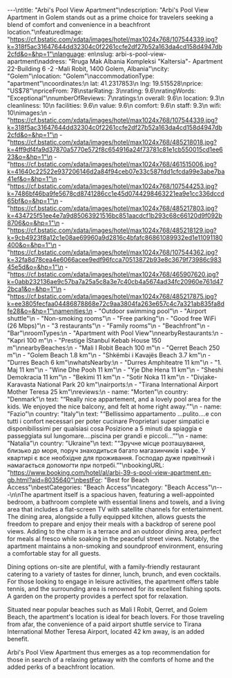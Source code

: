 ---\ntitle: "Arbi's Pool View Apartment"\ndescription: "Arbi's Pool View Apartment in Golem stands out as a prime choice for travelers seeking a blend of comfort and convenience in a beachfront location."\nfeaturedImage: "https://cf.bstatic.com/xdata/images/hotel/max1024x768/107544339.jpg?k=318f5ac31647644dd32304c0f2261ccfe2df27b52a163da4cd158d4947db2cfd&o=&hp=1"\nlanguage: en\nslug: arbi-s-pool-view-apartment\naddress: "Rruga Mak Albania Kompleksi \"Kaltersia\"- Apartment 22-Building 6 -2 -Mali Robit, 1400 Golem, Albania"\ncity: "Golem"\nlocation: "Golem"\naccommodationType: "apartment"\ncoordinates:\n  lat: 41.2317853\n  lng: 19.515528\nprice: "US$78"\npriceFrom: 78\nstarRating: 3\nrating: 9.6\nratingWords: "Exceptional"\nnumberOfReviews: 7\nratings:\n  overall: 9.6\n  location: 9.3\n  cleanliness: 10\n  facilities: 9.6\n  value: 9.6\n  comfort: 9.6\n  staff: 9.3\n  wifi: 10\nimages:\n  - "https://cf.bstatic.com/xdata/images/hotel/max1024x768/107544339.jpg?k=318f5ac31647644dd32304c0f2261ccfe2df27b52a163da4cd158d4947db2cfd&o=&hp=1"\n  - "https://cf.bstatic.com/xdata/images/hotel/max1024x768/485218018.jpg?k=4ff9df4fa9d37870a5770e572f8c654916a24f73781c81e1cb550015cd1ee623&o=&hp=1"\n  - "https://cf.bstatic.com/xdata/images/hotel/max1024x768/461515006.jpg?k=41640c22522e937206146d2a84f94ceb07e33c587fdd1cfcda99e3abe7ba41ef&o=&hp=1"\n  - "https://cf.bstatic.com/xdata/images/hotel/max1024x768/107544253.jpg?k=7486bf46ba9fe5678cd8741286cc1e45d0744298463221ea9e1cc336dccd65bf&o=&hp=1"\n  - "https://cf.bstatic.com/xdata/images/hotel/max1024x768/485217803.jpg?k=434725f51ee4e7a9d85063921516bc851aacdcf1b293c68c66120d9f092b8706&o=&hp=1"\n  - "https://cf.bstatic.com/xdata/images/hotel/max1024x768/485218129.jpg?k=9cb4923f8a12c1e08ae69960a9d2816c4bfafc86861089932ed1e11091180400&o=&hp=1"\n  - "https://cf.bstatic.com/xdata/images/hotel/max1024x768/107544362.jpg?k=32fa8d78cea4e6066acee9edf96fcca70513872b93e8c3679f73986c98345e5d&o=&hp=1"\n  - "https://cf.bstatic.com/xdata/images/hotel/max1024x768/465907620.jpg?k=0abb232136ae9c57ba7a25a5c8a3e7c40cb4a5674ad34fc20960e761d472bca1&o=&hp=1"\n  - "https://cf.bstatic.com/xdata/images/hotel/max1024x768/485217875.jpg?k=ee3805fecfaa04486878868e72c9aa3804fa263e657c4c7a321ab835fa8dfe28&o=&hp=1"\namenities:\n  - "Outdoor swimming pool"\n  - "Airport shuttle"\n  - "Non-smoking rooms"\n  - "Free parking"\n  - "Good free WiFi (26 Mbps)"\n  - "3 restaurants"\n  - "Family rooms"\n  - "Beachfront"\n  - "Bar"\nroomTypes:\n  - "Apartment with Pool View"\nnearbyRestaurants:\n  - "Kapri 100 m"\n  - "Prestige İStanbul Kebab House 150 m"\nnearbyBeaches:\n  - "Mali I Robit Beach 100 m"\n  - "Qerret Beach 250 m"\n  - "Golem Beach 1.8 km"\n  - "Shkëmbi i Kavajës Beach 3.7 km"\n  - "Durres Beach 6 km"\nwhatsNearby:\n  - "Durres Amphiteatre 11 km"\n  - "1. Maj 11 km"\n  - "Wine Dhe Pooh 11 km"\n  - "Yje Dhe Hena 11 km"\n  - "Sheshi Demokracia 11 km"\n  - "Bekimi 11 km"\n  - "Sotir Noka 11 km"\n  - "Divjake-Karavasta National Park 20 km"\nairports:\n  - "Tirana International Airport Mother Teresa 25 km"\nreviews:\n  - name: "Morten"\n    country: "Denmark"\n    text: "“Really nice appartement, and a lovely pool area for the kids. We enjoyed the nice balcony, and felt at home right away.”"\n  - name: "Fazio"\n    country: "Italy"\n    text: "“Bellissimo appartamento ...pulito....e con tutti i confort necessari per poter cucinare
Proprietari super simpatici e disponibilissimi per qualsiasi cosa
Posizione a 5 minuti da spiaggia e passeggiata sul lungomare....piscina per grandi e piccoli...”"\n  - name: "Natalia"\n    country: "Ukraine"\n    text: "“Зручне місце розташування, близько до моря, поруч знаходиться багато магазинчиків і кафе. У квартирі є все необхідне для проживання. Господар дуже привітний і намагається допомогти при потребі.”"\nbookingURL: "https://www.booking.com/hotel/al/arbi-39-s-pool-view-apartment.en-gb.html?aid=8035640"\nbestFor: "Best for Beach Access"\nbestCategories: "Beach Access"\ncategory: "Beach Access"\n---\n\nThe apartment itself is a spacious haven, featuring a well-appointed bedroom, a bathroom complete with essential linens and towels, and a living area that includes a flat-screen TV with satellite channels for entertainment. The dining area, alongside a fully equipped kitchen, allows guests the freedom to prepare and enjoy their meals with a backdrop of serene pool views. Adding to the charm is a terrace and an outdoor dining area, perfect for meals al fresco while soaking in the peaceful street views. Notably, the apartment maintains a non-smoking and soundproof environment, ensuring a comfortable stay for all guests.

Dining options on-site are plentiful, with a family-friendly restaurant catering to a variety of tastes for dinner, lunch, brunch, and even cocktails. For those looking to engage in leisure activities, the apartment offers table tennis, and the surrounding area is renowned for its excellent fishing spots. A garden on the property provides a perfect spot for relaxation.

Situated near popular beaches such as Mali I Robit, Qerret, and Golem Beach, the apartment's location is ideal for beach lovers. For those traveling from afar, the convenience of a paid airport shuttle service to Tirana International Mother Teresa Airport, located 42 km away, is an added benefit.

Arbi's Pool View Apartment thus emerges as a top recommendation for those in search of a relaxing getaway with the comforts of home and the added perks of a beachfront location.